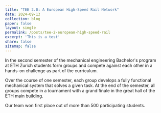 ```yaml
---
title: "TEE 2.0: A European High-Speed Rail Network"
date: 2024-09-13
collection: blog
paper: false
layout: single
permalink: /posts/tee-2-european-high-speed-rail
excerpt: 'This is a test'
share: false
sitemap: false
---
```


In the second semester of the mechanical engineering Bachelor's program at ETH Zurich students form groups and compete against each other in a hands-on challenge as part of the curriculum.

Over the course of one semester, each group develops a fully functional mechanical system that solves a given task. At the end of the semester, all groups compete in a tournament with a grand finale in the great hall of the ETH main building.

Our team won first place out of more than 500 participating students.
